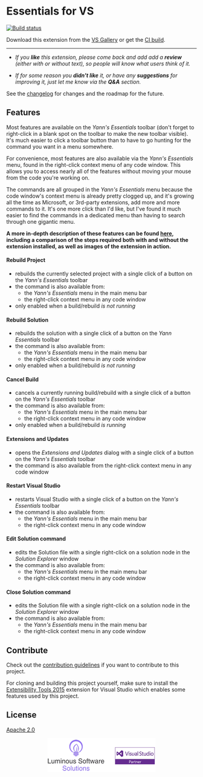 # Essentials for VS

[![Build status](https://ci.appveyor.com/api/projects/status/la50f40vw7qys7b3?svg=true)](https://ci.appveyor.com/project/YannDuran/essentials-vs)

Download this extension from the [VS Gallery](https://visualstudiogallery.msdn.microsoft.com/049c7ac5-ba44-4a72-b4ee-7be7fb1b0edd)
or get the [CI build](http://vsixgallery.com/extension/049c7ac5-ba44-4a72-b4ee-7be7fb1b0edd/).

---


- *If you **like** this extension, please come back and add add a **review** (either with or without text), so people will know what users think of it.*

- *If for some reason you **didn't like** it, or have any **suggestions** for improving it, just let me know via the **Q&A** section.*

See the [changelog](https://github.com/yannduran/essentials-vs/blob/master/CHANGELOG.md) for changes and the roadmap for the future.

## Features
Most features are available on the *Yann's Essentials* toolbar
(don't forget to right-click in a blank spot on the toolbar to make the new toolbar visible).
It's much easier to click a toolbar button than to have to go hunting for
the command you want in a menu somewhere.

For convenience, most features are also available via the *Yann's Essentials* menu,
found in the right-click context menu of any code window.
This allows you to access nearly all of the features
without moving your mouse from the code you're working on.

The commands are all grouped in the *Yann's Essentials* menu because the code window's context menu
is already pretty clogged up, and it's growing all the time as Microsoft,
or 3rd-party extensions, add more and more commands to it.
It's one more click than I'd like,
but I've found it much easier to find the commands in a dedicated menu
than having to search through one gigantic menu.

**A more in-depth description of these features can be found
[here](https://yannduran.github.io/essentials-vs/),
including a comparison of the steps required both with and without the extension installed,
as well as images of the extension in action.**

#### Rebuild Project
- rebuilds the currently selected project with a single click of a button on the *Yann's Essentials* toolbar
- the command is also available from:
  -  the *Yann's Essentials* menu in the main menu bar
  -  the right-click context menu in any code window
- only enabled when a build/rebuild *is not running*

#### Rebuild Solution
- rebuilds the solution with a single click of a button on the *Yann Essentials* toolbar
- the command is also available from:
  -  the *Yann's Essentials* menu in the main menu bar
  -  the right-click context menu in any code window
- only enabled when a build/rebuild *is not running*

#### Cancel Build
- cancels a currently running build/rebuild with a single click of a button on the *Yann's Essentials* toolbar
- the command is also available from:
  -  the *Yann's Essentials* menu in the main menu bar
  -  the right-click context menu in any code window
- only enabled when a build/rebuild *is running*

#### Extensions and Updates
- opens the *Extensions and Updates* dialog with a single click of a button on the *Yann's Essentials* toolbar
- the command is also available from the right-click context menu in any code window

#### Restart Visual Studio
- restarts Visual Studio with a single click of a button on the *Yann's Essentials* toolbar
- the command is also available from:
  -  the *Yann's Essentials* menu in the main menu bar
  -  the right-click context menu in any code window

#### Edit Solution command
- edits the Solution file with a single right-click on a solution node in the *Solution Explorer* window
- the command is also available from:
  -  the *Yann's Essentials* menu in the main menu bar
  -  the right-click context menu in any code window

#### Close Solution command
- edits the Solution file with a single right-click on a solution node in the *Solution Explorer* window
- the command is also available from:
  -  the *Yann's Essentials* menu in the main menu bar
  -  the right-click context menu in any code window

## Contribute
Check out the [contribution guidelines](https://github.com/yannduran/essentials-vs/blob/master/CONTRIBUTING.md)
if you want to contribute to this project.

For cloning and building this project yourself, make sure to install the
[Extensibility Tools 2015](https://visualstudiogallery.msdn.microsoft.com/ab39a092-1343-46e2-b0f1-6a3f91155aa6)
extension for Visual Studio which enables some features used by this project.

## License
[Apache 2.0](LICENSE)

<div style="text-align:center">
  <img src="art/lss-vsip.png" />
</div>
